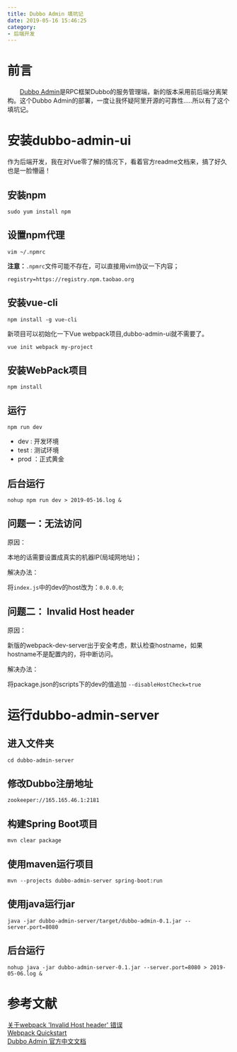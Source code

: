 ```yaml
---
title: Dubbo Admin 填坑记
date: 2019-05-16 15:46:25
category:
- 后端开发
---
```


# 前言

&emsp;&emsp;[Dubbo Admin](https://github.com/apache/incubator-dubbo-admin)是RPC框架Dubbo的服务管理端，新的版本采用前后端分离架构。这个Dubbo Admin的部署，一度让我怀疑阿里开源的可靠性.....所以有了这个填坑记。

<!-- more -->

# 安装dubbo-admin-ui

作为后端开发，我在对Vue零了解的情况下，看着官方readme文档来，搞了好久也是一脸懵逼！

## 安装npm

```shell
sudo yum install npm
```

## 设置npm代理


```shell
vim ~/.npmrc
```
**注意：**`.npmrc`文件可能不存在，可以直接用vim协议一下内容；  

```shell
registry=https://registry.npm.taobao.org
```

## 安装vue-cli

```shell
npm install -g vue-cli
```

新项目可以初始化一下Vue webpack项目,dubbo-admin-ui就不需要了。  

```shell
vue init webpack my-project
```

## 安装WebPack项目

```shell
npm install
```

## 运行

```shell
npm run dev
```

- dev : 开发环境
- test : 测试环境
- prod ：正式黄金

## 后台运行

```shell
nohup npm run dev > 2019-05-16.log &
```

## 问题一：无法访问

原因：  

本地的话需要设置成真实的机器IP(局域网地址)；  

解决办法：  

将`index.js`中的dev的host改为：`0.0.0.0`;  


## 问题二： Invalid Host header

原因：  

新版的webpack-dev-server出于安全考虑，默认检查hostname，如果hostname不是配置内的，将中断访问。  

解决办法：  

将package.json的scripts下的dev的值追加 `--disableHostCheck=true`


# 运行dubbo-admin-server

## 进入文件夹

```shell
cd dubbo-admin-server
```

## 修改Dubbo注册地址

```shell
zookeeper://165.165.46.1:2181
```

## 构建Spring Boot项目

```shell
mvn clear package
```

## 使用maven运行项目

```shell
mvn --projects dubbo-admin-server spring-boot:run
```

## 使用java运行jar

```shell
java -jar dubbo-admin-server/target/dubbo-admin-0.1.jar --server.port=8080
```

## 后台运行

```shell
nohup java -jar dubbo-admin-server-0.1.jar --server.port=8080 > 2019-05-06.log &
```

# 参考文献

[关于webpack 'Invalid Host header' 错误](https://www.jianshu.com/p/111806476add)  
[Webpack Quickstart](http://vuejs-templates.github.io/webpack/)  
[Dubbo Admin 官方中文文档](https://github.com/apache/incubator-dubbo-admin/blob/develop/README_ZH.md)  